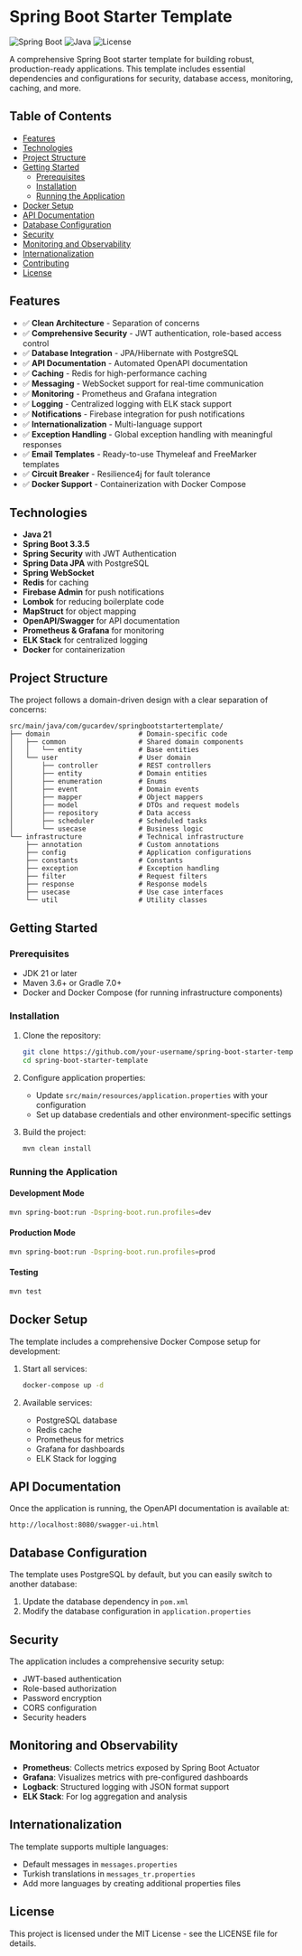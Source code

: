 # Spring Boot Starter Template

![Spring Boot](https://img.shields.io/badge/Spring%20Boot-3.3.5-brightgreen.svg)
![Java](https://img.shields.io/badge/Java-21-orange.svg)
![License](https://img.shields.io/badge/License-MIT-blue.svg)

A comprehensive Spring Boot starter template for building robust, production-ready applications. This template includes essential dependencies and configurations for security, database access, monitoring, caching, and more.

## Table of Contents

- [Features](#features)
- [Technologies](#technologies)
- [Project Structure](#project-structure)
- [Getting Started](#getting-started)
    - [Prerequisites](#prerequisites)
    - [Installation](#installation)
    - [Running the Application](#running-the-application)
- [Docker Setup](#docker-setup)
- [API Documentation](#api-documentation)
- [Database Configuration](#database-configuration)
- [Security](#security)
- [Monitoring and Observability](#monitoring-and-observability)
- [Internationalization](#internationalization)
- [Contributing](#contributing)
- [License](#license)

## Features

- ✅ **Clean Architecture** - Separation of concerns
- ✅ **Comprehensive Security** - JWT authentication, role-based access control
- ✅ **Database Integration** - JPA/Hibernate with PostgreSQL
- ✅ **API Documentation** - Automated OpenAPI documentation
- ✅ **Caching** - Redis for high-performance caching
- ✅ **Messaging** - WebSocket support for real-time communication
- ✅ **Monitoring** - Prometheus and Grafana integration
- ✅ **Logging** - Centralized logging with ELK stack support
- ✅ **Notifications** - Firebase integration for push notifications
- ✅ **Internationalization** - Multi-language support
- ✅ **Exception Handling** - Global exception handling with meaningful responses
- ✅ **Email Templates** - Ready-to-use Thymeleaf and FreeMarker templates
- ✅ **Circuit Breaker** - Resilience4j for fault tolerance
- ✅ **Docker Support** - Containerization with Docker Compose

## Technologies

- **Java 21**
- **Spring Boot 3.3.5**
- **Spring Security** with JWT Authentication
- **Spring Data JPA** with PostgreSQL
- **Spring WebSocket**
- **Redis** for caching
- **Firebase Admin** for push notifications
- **Lombok** for reducing boilerplate code
- **MapStruct** for object mapping
- **OpenAPI/Swagger** for API documentation
- **Prometheus & Grafana** for monitoring
- **ELK Stack** for centralized logging
- **Docker** for containerization

## Project Structure

The project follows a domain-driven design with a clear separation of concerns:

```
src/main/java/com/gucardev/springbootstartertemplate/
├── domain                      # Domain-specific code
│   ├── common                  # Shared domain components
│   │   └── entity              # Base entities
│   └── user                    # User domain
│       ├── controller          # REST controllers
│       ├── entity              # Domain entities
│       ├── enumeration         # Enums
│       ├── event               # Domain events
│       ├── mapper              # Object mappers
│       ├── model               # DTOs and request models
│       ├── repository          # Data access
│       ├── scheduler           # Scheduled tasks
│       └── usecase             # Business logic
└── infrastructure              # Technical infrastructure
    ├── annotation              # Custom annotations
    ├── config                  # Application configurations
    ├── constants               # Constants
    ├── exception               # Exception handling
    ├── filter                  # Request filters
    ├── response                # Response models
    ├── usecase                 # Use case interfaces
    └── util                    # Utility classes
```

## Getting Started

### Prerequisites

- JDK 21 or later
- Maven 3.6+ or Gradle 7.0+
- Docker and Docker Compose (for running infrastructure components)

### Installation

1. Clone the repository:
   ```bash
   git clone https://github.com/your-username/spring-boot-starter-template.git
   cd spring-boot-starter-template
   ```

2. Configure application properties:
    - Update `src/main/resources/application.properties` with your configuration
    - Set up database credentials and other environment-specific settings

3. Build the project:
   ```bash
   mvn clean install
   ```

### Running the Application

#### Development Mode

```bash
mvn spring-boot:run -Dspring-boot.run.profiles=dev
```

#### Production Mode

```bash
mvn spring-boot:run -Dspring-boot.run.profiles=prod
```

#### Testing

```bash
mvn test
```

## Docker Setup

The template includes a comprehensive Docker Compose setup for development:

1. Start all services:
   ```bash
   docker-compose up -d
   ```

2. Available services:
    - PostgreSQL database
    - Redis cache
    - Prometheus for metrics
    - Grafana for dashboards
    - ELK Stack for logging

## API Documentation

Once the application is running, the OpenAPI documentation is available at:
```
http://localhost:8080/swagger-ui.html
```

## Database Configuration

The template uses PostgreSQL by default, but you can easily switch to another database:

1. Update the database dependency in `pom.xml`
2. Modify the database configuration in `application.properties`

## Security

The application includes a comprehensive security setup:

- JWT-based authentication
- Role-based authorization
- Password encryption
- CORS configuration
- Security headers

## Monitoring and Observability

- **Prometheus**: Collects metrics exposed by Spring Boot Actuator
- **Grafana**: Visualizes metrics with pre-configured dashboards
- **Logback**: Structured logging with JSON format support
- **ELK Stack**: For log aggregation and analysis

## Internationalization

The template supports multiple languages:
- Default messages in `messages.properties`
- Turkish translations in `messages_tr.properties`
- Add more languages by creating additional properties files

## License

This project is licensed under the MIT License - see the LICENSE file for details.